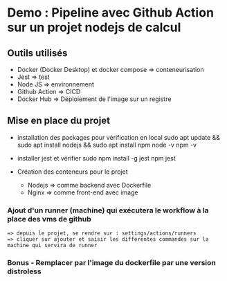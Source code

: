 # Demo : Pipeline avec Github Action sur un projet nodejs de calcul

## Outils utilisés

- Docker (Docker Desktop) et docker compose => conteneurisation
- Jest => test
- Node JS => environnement
- Github Action => CICD
- Docker Hub => Déploiement de l'image sur un registre 



## Mise en place du projet

- installation des packages pour vérification en local
sudo apt update && sudo apt install nodejs && sudo apt install npm 
node -v
npm -v

- installer jest et vérifier
sudo npm install -g jest
npm jest

- Création des conteneurs pour le projet

    - Nodejs => comme backend avec Dockerfile
    - Nginx => comme front-end avec image


### Ajout d'un runner (machine) qui exécutera le workflow à la place des vms de github

    => depuis le projet, se rendre sur : settings/actions/runners 
    => cliquer sur ajouter et saisir les différentes commandes sur la machine qui servira de runner



### Bonus - Remplacer par l'image du dockerfile par une version distroless


